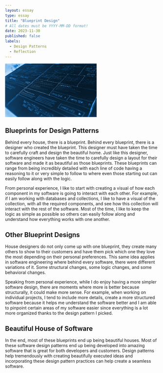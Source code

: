 ```yaml
---
layout: essay
type: essay
title: "Blueprint Design"
# All dates must be YYYY-MM-DD format!
date: 2023-11-30
published: false
labels:
  - Design Patterns
  - Reflection
---
```


<img width="300px" class="float-end ps-4" src="../img/blueprint-design/blueprint.jpg" alt="Blueprint paper.">

## Blueprints for Design Patterns
Behind every house, there is a blueprint. Behind every blueprint, there is a designer who created the blueprint. This designer must have taken the time to carefully craft and design the beautiful home. Just like this designer, software engineers have taken the time to carefully design a layout for their software and made it as beautiful as those blueprints. These blueprints can range from being incredibly detailed with each line of code having a reasoning to it or very simple to follow to where even those starting out can easily follow along with the logic.

From personal experience, I like to start with creating a visual of how each component in my software is going to interact with each other. For example, if I am working with databases and collections, I like to have a visual of the collection, with all the required components, and see how this collection will interact with the rest of the software. Most of the time,  I like to keep the logic as simple as possible so others can easily follow along and understand how everything works with one another.

## Other Blueprint Designs
House designers do not only come up with one blueprint, they create many others to show to their customers and have them pick which one they love the most depending on their personal preferences. This same idea applies in software engineering where behind every software, there were different variations of it. Some structural changes, some logic changes, and some behavioral changes. 

Speaking from personal experience, while I do enjoy having a more simpler software design, there are moments where more is better because structurally, it could make more sense. For example, when working on individual projects, I tend to include more details, create a more structured software because it helps me understand the software better and I am able to pinpoint certain areas of my software easier since everything is a lot more organized thanks to the design pattern I picked.

## Beautiful House of Software
In the end, most of these blueprints end up being beautiful houses. Most of these software design patterns end up being developed into amazing software that is great for both developers and customers. Design patterns help tremendously with creating beautifully executed ideas and incorporating these design pattern practices can help create a seamless software.